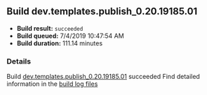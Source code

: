 ## Build dev.templates.publish_0.20.19185.01
- **Build result:** `succeeded`
- **Build queued:** 7/4/2019 10:47:54 AM
- **Build duration:** 111.14 minutes
### Details
Build [dev.templates.publish_0.20.19185.01](https://winappstudio.visualstudio.com/web/build.aspx?pcguid=a4ef43be-68ce-4195-a619-079b4d9834c2&builduri=vstfs%3a%2f%2f%2fBuild%2fBuild%2f29106) succeeded
Find detailed information in the [build log files](https://uwpctdiags.blob.core.windows.net/buildlogs/dev.templates.publish_0.20.19185.01_logs.zip)
